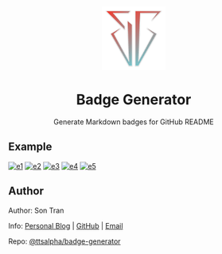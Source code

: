 <div align="center">
    <a href="https://badge.ttsalpha.com">
        <img src="public/logo.png" width="128" height="128" alt="logo"/>
    </a>
    <h1>Badge Generator</h1>
    <p>Generate Markdown badges for GitHub README</p>
</div>

## Example

[![e1][e1]][home-url]
[![e2][e2]][home-url]
[![e3][e3]][home-url]
[![e4][e4]][home-url]
[![e5][e5]][home-url]

## Author

Author: Son Tran

Info: [Personal Blog][ttsalpha-url] | [GitHub][github-url] | [Email][email-url]

Repo: [@ttsalpha/badge-generator][repo-url]

[ttsalpha-url]: https://ttsalpha.com

[github-url]: https://github.com/ttsalpha

[email-url]: mailto:ttsalpha@icloud.com

[repo-url]: https://github.com/ttsalpha/badge-generator

[home-url]: https://badge.ttsalpha.com

[e1]: https://badge.ttsalpha.com/api?icon=github&label=test&status=passing&color=green

[e2]: https://badge.ttsalpha.com/api?icon=npm&label=package&status=v1.2.3&color=teal

[e3]: https://badge.ttsalpha.com/api?label=license&status=GPL-3.0&color=pink

[e4]: https://badge.ttsalpha.com/api?icon=x&label=account&status=ttsalpha&color=1DA1F2

[e5]: https://badge.ttsalpha.com/api?icon=typescript&iconColor=white&label=TypeScript&labelColor=blue
